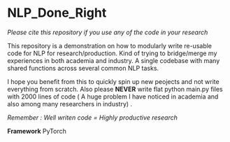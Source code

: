# NLP_Done_Right

*Please cite this repository if you use any of the code in your research*

This repository is a demonstration on how to modularly write re-usable code for NLP for research/production. Kind of trying to bridge/merge my experiences in both academia and industry. A single codebase with many shared functions across several common NLP tasks. 

I hope you benefit from this to quickly spin up new peojects and not write everything from scratch.
Also please **NEVER** write flat python main.py files with 2000 lines of code ( A huge problem I have noticed in academia and also among many researchers in industry) .  

*Remember : Well writen code = Highly productive research*

**Framework** PyTorch
